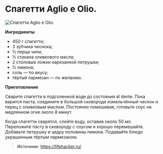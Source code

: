 # Спагетти Aglio e Olio.

![Спагетти Aglio e Olio](/images/Kulinar/Other/chesnok_rec_006.jpg 'Спагетти Aglio e Olio')

**Ингредиенты**

- 450 г спагетти;
- 3 зубчика чеснока;
- ½ перца чили;
- ½ стакана оливкового масла;
- 2 столовые ложки нарезанной петрушки;
- ½ лимона;
- соль — по вкусу;
- тёртый пармезан — по желанию.

**Приготовление**

Сварите спагетти в подсоленной воде до состояния al dente. Пока варится паста, соедините в большой сковороде измельчённый чеснок и перец с оливковым маслом. Постоянно помешивая, готовьте соус на медленном огне около 8 минут.

Когда спагетти сварятся, слейте воду, оставив около 50 мл. Переложите пасту в сковороду с соусом и хорошо перемешайте. Добавьте петрушку и цедру половины лимона. Подавайте блюдо украшенным тёртым пармезаном.

> **Источник**: https://lifehacker.ru/
